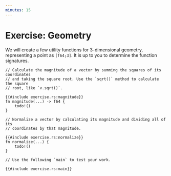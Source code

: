 ```yaml
---
minutes: 15
---
```


<!-- NOTES:
A few utility functions like dot product, magnitude, normalize
-->
# Exercise: Geometry

We will create a few utility functions for 3-dimensional geometry, representing
a point as `[f64;3]`. It is up to you to determine the function signatures.

```rust,compile_fail
// Calculate the magnitude of a vector by summing the squares of its coordinates
// and taking the square root. Use the `sqrt()` method to calculate the square
// root, like `v.sqrt()`.

{{#include exercise.rs:magnitude}}
fn magnitude(...) -> f64 {
    todo!()
}

// Normalize a vector by calculating its magnitude and dividing all of its
// coordinates by that magnitude.

{{#include exercise.rs:normalize}}
fn normalize(...) {
    todo!()
}

// Use the following `main` to test your work.

{{#include exercise.rs:main}}
```
